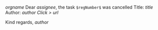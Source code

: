 $orgname$ 
Dear $assignee$, 
the task `$regNumber$` was cancelled
Title: $title$
Author: $author$
_Click >_ $url$

Kind regards,
*$author$*

